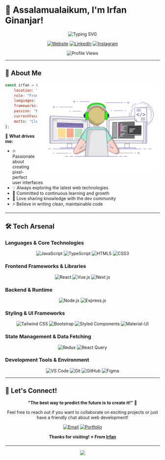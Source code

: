 # 🌟 Assalamualaikum, I'm Irfan Ginanjar! 

<div align="center">
  <img src="https://readme-typing-svg.herokuapp.com?font=Fira+Code&size=30&duration=3000&pause=1000&color=00D9FF&center=true&vCenter=true&width=600&lines=Frontend+Developer;React+%26+Vue.js+Enthusiast;Clean+Code+Advocate;Always+Learning+%F0%9F%9A%80" alt="Typing SVG" />
</div>

<div align="center">
  
  [![Website](https://img.shields.io/badge/🌐_Portfolio-FF6B6B?style=for-the-badge&logo=safari&logoColor=white)](https://irfangnr.co.id)
  [![LinkedIn](https://img.shields.io/badge/LinkedIn-0077B5?style=for-the-badge&logo=linkedin&logoColor=white)](https://www.linkedin.com/in/irfan-ginanjar-fe)
  [![Instagram](https://img.shields.io/badge/Instagram-E4405F?style=for-the-badge&logo=instagram&logoColor=white)](https://www.instagram.com/irfan_9i/)
  
  ![Profile Views](https://komarev.com/ghpvc/?username=yourusername&color=blueviolet&style=for-the-badge)
  
</div>

---

## 🚀 About Me

<img align="right" alt="Coding" width="400" src="https://raw.githubusercontent.com/devSouvik/devSouvik/master/gif3.gif">

```javascript
const irfan = {
    location: "Bandung, West Java 🇮🇩",
    role: "Frontend Developer",
    languages: ["JavaScript", "TypeScript", "HTML", "CSS"],
    frameworks: ["React", "Vue.js", "Next.js"],
    passion: "Building beautiful & functional web experiences",
    currentFocus: "Modern web development & UI/UX",
    motto: "Clean code is not written by following a set of rules"
};
```

🎯 **What drives me:**
- 🔥 Passionate about creating pixel-perfect user interfaces
- 💡 Always exploring the latest web technologies
- 🌱 Committed to continuous learning and growth
- 🤝 Love sharing knowledge with the dev community
- ⚡ Believe in writing clean, maintainable code

---

## 🛠️ Tech Arsenal

### **Languages & Core Technologies**
<div align="center">

![JavaScript](https://img.shields.io/badge/JavaScript-F7DF1E?style=for-the-badge&logo=javascript&logoColor=black)
![TypeScript](https://img.shields.io/badge/TypeScript-007ACC?style=for-the-badge&logo=typescript&logoColor=white)
![HTML5](https://img.shields.io/badge/HTML5-E34F26?style=for-the-badge&logo=html5&logoColor=white)
![CSS3](https://img.shields.io/badge/CSS3-1572B6?style=for-the-badge&logo=css3&logoColor=white)

</div>

### **Frontend Frameworks & Libraries**
<div align="center">

![React](https://img.shields.io/badge/React-20232A?style=for-the-badge&logo=react&logoColor=61DAFB)
![Vue.js](https://img.shields.io/badge/Vue.js-35495E?style=for-the-badge&logo=vue.js&logoColor=4FC08D)
![Next.js](https://img.shields.io/badge/Next.js-000000?style=for-the-badge&logo=next.js&logoColor=white)

</div>

### **Backend & Runtime**
<div align="center">

![Node.js](https://img.shields.io/badge/Node.js-43853D?style=for-the-badge&logo=node.js&logoColor=white)
![Express.js](https://img.shields.io/badge/Express.js-404D59?style=for-the-badge&logo=express&logoColor=white)

</div>

### **Styling & UI Frameworks**
<div align="center">

![Tailwind CSS](https://img.shields.io/badge/Tailwind_CSS-38B2AC?style=for-the-badge&logo=tailwind-css&logoColor=white)
![Bootstrap](https://img.shields.io/badge/Bootstrap-563D7C?style=for-the-badge&logo=bootstrap&logoColor=white)
![Styled Components](https://img.shields.io/badge/styled--components-DB7093?style=for-the-badge&logo=styled-components&logoColor=white)
![Material-UI](https://img.shields.io/badge/Material--UI-0081CB?style=for-the-badge&logo=material-ui&logoColor=white)

</div>

### **State Management & Data Fetching**
<div align="center">

![Redux](https://img.shields.io/badge/Redux-593D88?style=for-the-badge&logo=redux&logoColor=white)
![React Query](https://img.shields.io/badge/React_Query-FF4154?style=for-the-badge&logo=react%20query&logoColor=white)

</div>

### **Development Tools & Environment**
<div align="center">

![VS Code](https://img.shields.io/badge/VS_Code-007ACC?style=for-the-badge&logo=visual%20studio%20code&logoColor=white)
![Git](https://img.shields.io/badge/Git-F05032?style=for-the-badge&logo=git&logoColor=white)
![GitHub](https://img.shields.io/badge/GitHub-100000?style=for-the-badge&logo=github&logoColor=white)
![Figma](https://img.shields.io/badge/Figma-F24E1E?style=for-the-badge&logo=figma&logoColor=white)

</div>

---

## 💌 Let's Connect!

<div align="center">

**"The best way to predict the future is to create it!"** 🚀

Feel free to reach out if you want to collaborate on exciting projects or just have a friendly chat about web development!

[![Email](https://img.shields.io/badge/Email-D14836?style=for-the-badge&logo=gmail&logoColor=white)](mailto:your.email@example.com)
[![Portfolio](https://img.shields.io/badge/Portfolio-FF5722?style=for-the-badge&logo=todoist&logoColor=white)](https://irfangnr.co.id)

**Thanks for visiting! ⭐️ From [Irfan](https://github.com/yourusername)**

</div>

---

<div align="center">
  <img src="https://capsule-render.vercel.app/api?type=waving&color=gradient&height=100&section=footer"/>
</div>
